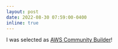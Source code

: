 ```yaml
---
layout: post
date: 2022-08-30 07:59:00-0400
inline: true
---
```


I was selected as [AWS Community Builder](https://aws.amazon.com/developer/community/community-builders/)!